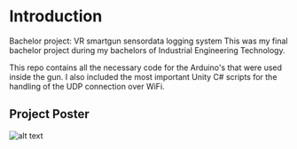 # Introduction
Bachelor project: VR smartgun sensordata logging system
This was my final bachelor project during my bachelors of Industrial Engineering Technology.

This repo contains all the necessary code for the Arduino's that were used inside the gun. I also included the most important Unity C# scripts for the handling of the UDP connection over WiFi.

## Project Poster

![alt text](https://github.com/richardballaux/ee5SmartGun/blob/master/ee5-Poster.jpg "Poster")
